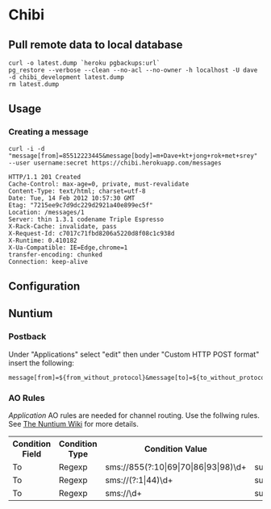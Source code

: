# Chibi

## Pull remote data to local database

    curl -o latest.dump `heroku pgbackups:url`
    pg_restore --verbose --clean --no-acl --no-owner -h localhost -U dave -d chibi_development latest.dump
    rm latest.dump

## Usage

### Creating a message

    curl -i -d "message[from]=85512223445&message[body]=m+Dave+kt+jong+rok+met+srey" --user username:secret https://chibi.herokuapp.com/messages

    HTTP/1.1 201 Created
    Cache-Control: max-age=0, private, must-revalidate
    Content-Type: text/html; charset=utf-8
    Date: Tue, 14 Feb 2012 10:57:30 GMT
    Etag: "7215ee9c7d9dc229d2921a40e899ec5f"
    Location: /messages/1
    Server: thin 1.3.1 codename Triple Espresso
    X-Rack-Cache: invalidate, pass
    X-Request-Id: c7017c71fbd8206a5220d8f08c1c938d
    X-Runtime: 0.410182
    X-Ua-Compatible: IE=Edge,chrome=1
    transfer-encoding: chunked
    Connection: keep-alive

## Configuration

## Nuntium

### Postback

Under "Applications" select "edit" then under "Custom HTTP POST format" insert the following:

    message[from]=${from_without_protocol}&message[to]=${to_without_protocol}&message[subject]=${subject}&message[guid]=${guid}&message[application]=${application}&message[channel]=${channel}&message[body]=${body}

### AO Rules

*Application* AO rules are needed for channel routing. Use the follwing rules. See [The Nuntium Wiki](https://bitbucket.org/instedd/nuntium/wiki/AOMessageRouting) for more details.

<table>
  <tr>
    <th>Condition Field</th>
    <th>Condition Type</th>
    <th>Condition Value</th>
    <th>Action Field</th>
    <th>Action Value</th>
    <th>Stop</th>
  </tr>
  <tr>
    <td>To</td>
    <td>Regexp</td>
    <td>sms://855(?:10|69|70|86|93|98)\d+</td>
    <td>suggested_channel</td>
    <td>smart</td>
    <td>checked</td>
  </tr>
  <tr>
    <td>To</td>
    <td>Regexp</td>
    <td>sms://(?:1|44)\d+</td>
    <td>suggested_channel</td>
    <td>twilio</td>
    <td>checked</td>
  </tr>
  <tr>
    <td>To</td>
    <td>Regexp</td>
    <td>sms://\d+</td>
    <td>suggested_channel</td>
    <td>test</td>
    <td>checked</td>
  </tr>
</table>
